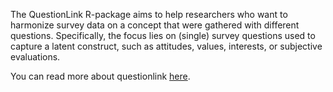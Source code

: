 The QuestionLink R-package aims to help researchers who want to harmonize survey data on a concept that were gathered with different questions. Specifically, the focus lies on (single) survey questions used to capture a latent construct, such as attitudes, values, interests, or subjective evaluations.

You can read more about questionlink [here](matroth.github.io/questionlink/).